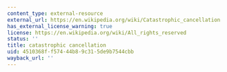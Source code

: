 ```yaml
---
content_type: external-resource
external_url: https://en.wikipedia.org/wiki/Catastrophic_cancellation
has_external_license_warning: true
license: https://en.wikipedia.org/wiki/All_rights_reserved
status: ''
title: catastrophic cancellation
uid: 4510368f-f574-44b8-9c31-5de9b7544cbb
wayback_url: ''
---
```

